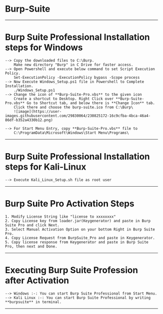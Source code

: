 # Burp-Suite

--------------------------------------------------------------------------------------------
# Burp Suite Professional Installation steps for Windows
	--> Copy the downloaded files to C:\Burp.
		Make new directory "Burp" in C Drive for faster access.
	--> Open Powershell and execute below command to set Script Execution Policy.
		Set-ExecutionPolicy -ExecutionPolicy bypass -Scope process
	--> Now Execute Windows_Setup.ps1 file in Powershell to Complete Installation.
		./Windows_Setup.ps1
	--> Change the icon of **Burp-Suite-Pro.vbs** to the given icon 
		Create a shortcut to Desktop. Right Click over **Burp-Suite-Pro.vbs** Go to Shortcut tab, and below there is **Change Icon** tab.
		Click there and choose the burp-suite.ico from C:\Burp\ 
		![image](https://user-images.githubusercontent.com/29830064/230825172-16c9cfba-4bca-46a4-86df-b352a4330b12.png)

	--> For Start Menu Entry, copy **Burp-Suite-Pro.vbs** file to 
		C:\ProgramData\Microsoft\Windows\Start Menu\Programs\
	

-----------------------------------------------------------------------------------------------------------------
# Burp Suite Professional Installation steps for Kali-Linux 
	--> Execute Kali_Linux_Setup.sh file as root user

-----------------------------------------------------------------------------------------------------------------
# Burp Suite Pro Activation Steps 
	1. Modify License String like "license to xxxxxxxx"
	2. Copy License key from loader.jar(Keygenerator) and paste in Burp Suite Pro and click Next.
	3. Select Manual Activation Option on your bottom Right in Burp Suite Pro.
	4. Copy License Request from BurpSuite_Pro and paste in Keygenerator.
	5. Copy license response from Keygenerator and paste in Burp Suite Pro, then next and Done.

-----------------------------------------------------------------------------------------------------------------
# Executing Burp Suite Profession after Activation
	--> Windows :-: You can start Burp Suite Professional from Start Menu.
	--> Kali Linux :-: You can start Burp Suite Professional by writing **burpsuite** in terminal.

-----------------------------------------------------------------------------------------------------------------
